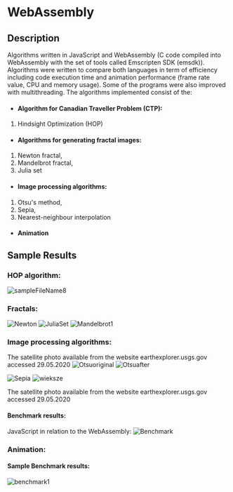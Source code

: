 # WebAssembly
## Description
Algorithms written in JavaScript and WebAssembly (C code compiled into WebAssembly with the set of tools called Emscripten SDK (emsdk)). Algorithms were written to compare both languages in term of efficiency including code execution time and animation performance (frame rate value, CPU and memory usage). Some of the programs were also improved with multithreading. The algorithms implemented consist of the:
- #### Algorithm for Canadian Traveller Problem (CTP):
1. Hindsight Optimization (HOP)
- #### Algorithms for generating fractal images:
1. Newton fractal,
2. Mandelbrot fractal,
3. Julia set
- #### Image processing algorithms:
1. Otsu's method,
2. Sepia,
3. Nearest-neighbour interpolation
- #### Animation
## Sample Results

### HOP algorithm:
![sampleFileName8](https://user-images.githubusercontent.com/44844566/196803419-6ecec787-255b-4dcf-85e4-fc7b34c82d66.png)

### Fractals:
![Newton](https://user-images.githubusercontent.com/44844566/197056659-acd83a44-3939-4d4c-a255-c719a9b4433f.PNG)
![JuliaSet](https://user-images.githubusercontent.com/44844566/197056701-1de3b1cb-de87-496e-8ddc-b44ce3938c9b.PNG)
![Mandelbrot1](https://user-images.githubusercontent.com/44844566/197056711-8eebb791-ce0b-44a4-983f-18cb14737c19.PNG)

### Image processing algorithms:

The satellite photo available from the website earthexplorer.usgs.gov accessed 29.05.2020
![Otsuoriginal](https://user-images.githubusercontent.com/44844566/197056669-32093ee7-2a70-44e5-ac5d-1c61cca31fcc.PNG)
![Otsuafter](https://user-images.githubusercontent.com/44844566/197056660-65af4f18-bad6-437f-ad95-2006b918646c.PNG)

![Sepia](https://user-images.githubusercontent.com/44844566/197056672-700bdee5-3b4d-4e25-a31c-b91ed06c4f1c.PNG)
![wieksze](https://user-images.githubusercontent.com/44844566/197056675-847538d6-ef6f-47a2-b5c0-d7ba451c6ffa.PNG)

The satellite photo available from the website earthexplorer.usgs.gov accessed 29.05.2020

#### Benchmark results:
JavaScript in relation to the WebAssembly:
![Benchmark](https://user-images.githubusercontent.com/44844566/197056692-0205dccb-5be0-4d9b-981b-048a3ef4ace9.PNG)
### Animation:
#### Sample Benchmark results:
![benchmark1](https://user-images.githubusercontent.com/44844566/197059849-a02fd54a-35b2-4de5-9670-e9c0c63f5370.PNG)
